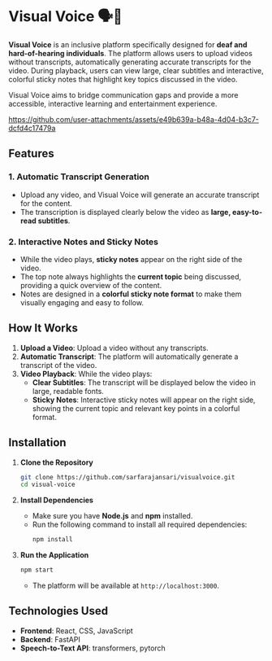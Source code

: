 
# Visual Voice 🗣️🎥

**Visual Voice** is an inclusive platform specifically designed for **deaf and hard-of-hearing individuals**. The platform allows users to upload videos without transcripts, automatically generating accurate transcripts for the video. During playback, users can view large, clear subtitles and interactive, colorful sticky notes that highlight key topics discussed in the video. 

Visual Voice aims to bridge communication gaps and provide a more accessible, interactive learning and entertainment experience.



https://github.com/user-attachments/assets/e49b639a-b48a-4d04-b3c7-dcfd4c17479a
## Features




### 1. **Automatic Transcript Generation**
   - Upload any video, and Visual Voice will generate an accurate transcript for the content.
   - The transcription is displayed clearly below the video as **large, easy-to-read subtitles**.

### 2. **Interactive Notes and Sticky Notes**
   - While the video plays, **sticky notes** appear on the right side of the video.
   - The top note always highlights the **current topic** being discussed, providing a quick overview of the content.
   - Notes are designed in a **colorful sticky note format** to make them visually engaging and easy to follow.

## How It Works

1. **Upload a Video**: Upload a video without any transcripts.
2. **Automatic Transcript**: The platform will automatically generate a transcript of the video.
3. **Video Playback**: While the video plays:
   - **Clear Subtitles**: The transcript will be displayed below the video in large, readable fonts.
   - **Sticky Notes**: Interactive sticky notes will appear on the right side, showing the current topic and relevant key points in a colorful format.

## Installation

1. **Clone the Repository**
   ```bash
   git clone https://github.com/sarfarajansari/visualvoice.git
   cd visual-voice
   ```

2. **Install Dependencies**
   - Make sure you have **Node.js** and **npm** installed.
   - Run the following command to install all required dependencies:
     ```bash
     npm install
     ```

3. **Run the Application**
   ```bash
   npm start
   ```
   - The platform will be available at `http://localhost:3000`.

## Technologies Used

- **Frontend**: React, CSS, JavaScript
- **Backend**: FastAPI
- **Speech-to-Text API**: transformers, pytorch



